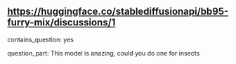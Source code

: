 ## https://huggingface.co/stablediffusionapi/bb95-furry-mix/discussions/1

contains_question: yes

question_part: This model is anazing, could you do one for insects
